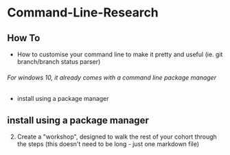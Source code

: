 # Command-Line-Research

## How To
+ How to customise your command line to make it pretty and useful (ie. git branch/branch status parser)
###### For windows 10, it already comes with a command line package 			manager 
+ install using a package manager
  
## install using a package manager
2. Create a "workshop", designed to walk the rest of your cohort through the steps (this doesn't need to be long - just one markdown file)
